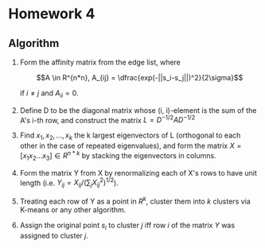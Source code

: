 # Homework 4

## Algorithm

1. Form the affinity matrix from the edge list, where

    $$A \in R^{n*n}, A_{ij} = \dfrac{exp(-||s_i-s_j||)^2}{2\sigma}$$

    if $i ≠ j$ and $A_{ii} = 0$.

2. Define D to be the diagonal matrix whose (i, i)-element is the sum of the A's i-th row, and construct the matrix $L = D^{-1/2} AD^{-1/2}$

3. Find $x_1, x_2,...,x_k$ the k largest eigenvectors of L (orthogonal to each other in the case of repeated eigenvalues), and form the matrix $X = [x_1x_2...x_3] \in R^{n * k}$ by stacking the eigenvectors in columns.

4. Form the matrix Y from X by renormalizing each of X's rows to have unit length (i.e. $Y_{ij} = X_{ij}/(\sum_j X^2_{ij})^{1/2}$).

5. Treating each row of Y as a point in $R^k$, cluster them into $k$ clusters via K-means or any other algorithm.

6. Assign the original point $s_i$ to cluster $j$ iff row $i$ of the matrix $Y$ was assigned to cluster $j$.
